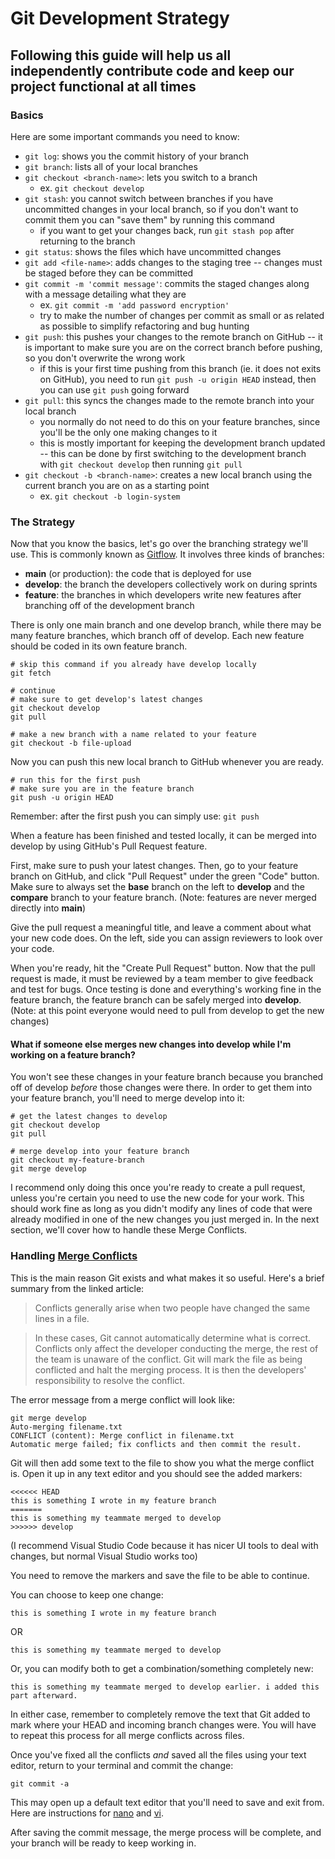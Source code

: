 # Git Development Strategy

## Following this guide will help us all independently contribute code and keep our project functional at all times

### Basics
Here are some important commands you need to know:
- `git log`: shows you the commit history of your branch
- `git branch`: lists all of your local branches
- `git checkout <branch-name>`: lets you switch to a branch
    - ex. `git checkout develop`
- `git stash`: you cannot switch between branches if you have uncommitted changes in your local branch, so if you don't want to commit them you can "save them" by running this command
    - if you want to get your changes back, run `git stash pop` after returning to the branch
- `git status`: shows the files which have uncommitted changes
- `git add <file-name>`: adds changes to the staging tree -- changes must be staged before they can be committed
- `git commit -m 'commit message'`: commits the staged changes along with a message detailing what they are
    - ex. `git commit -m 'add password encryption'`
    - try to make the number of changes per commit as small or as related as possible to simplify refactoring and bug hunting
- `git push`: this pushes your changes to the remote branch on GitHub -- it is important to make sure you are on the correct branch before pushing, so you don't overwrite the wrong work
    - if this is your first time pushing from this branch (ie. it does not exits on GitHub), you need to run `git push -u origin HEAD` instead, then you can use `git push` going forward
- `git pull`: this syncs the changes made to the remote branch into your local branch
    - you normally do not need to do this on your feature branches, since you'll be the only one making changes to it
    - this is mostly important for keeping the development branch updated -- this can be done by first switching to the development branch with `git checkout develop` then running `git pull`
- `git checkout -b <branch-name>`: creates a new local branch using the current branch you are on as a starting point 
    - ex. `git checkout -b login-system`

### The Strategy
Now that you know the basics, let's go over the branching strategy we'll use. This is commonly known as [Gitflow](https://www.atlassian.com/git/tutorials/comparing-workflows/gitflow-workflow). It involves three kinds of branches: 
- **main** (or production): the code that is deployed for use
- **develop**: the branch the developers collectively work on during sprints
- **feature**: the branches in which developers write new features after branching off of the development branch

There is only one main branch and one develop branch, while there may be many feature branches, which branch off of develop. Each new feature should be coded in its own feature branch. 
```git
# skip this command if you already have develop locally
git fetch

# continue
# make sure to get develop's latest changes
git checkout develop
git pull

# make a new branch with a name related to your feature
git checkout -b file-upload
```

Now you can push this new local branch to GitHub whenever you are ready.
```git
# run this for the first push
# make sure you are in the feature branch
git push -u origin HEAD
```
Remember: after the first push you can simply use: `git push`

When a feature has been finished and tested locally, it can be merged into develop by using GitHub's Pull Request feature. 

First, make sure to push your latest changes. Then, go to your feature branch on GitHub, and click "Pull Request" under the green "Code" button. Make sure to always set the **base** branch on the left to **develop** and the **compare** branch to your feature branch. (Note: features are never merged directly into **main**)

Give the pull request a meaningful title, and leave a comment about what your new code does. On the left, side you can assign reviewers to look over your code.

When you're ready, hit the "Create Pull Request" button. Now that the pull request is made, it must be reviewed by a team member to give feedback and test for bugs. Once testing is done and everything's working fine in the feature branch, the feature branch can be safely merged into **develop**. (Note: at this point everyone would need to pull from develop to get the new changes)

#### What if someone else merges new changes into develop while I'm working on a feature branch?
You won't see these changes in your feature branch because you branched off of develop *before* those changes were there. In order to get them into your feature branch, you'll need to merge develop into it:
```git
# get the latest changes to develop
git checkout develop
git pull

# merge develop into your feature branch
git checkout my-feature-branch
git merge develop
```
I recommend only doing this once you're ready to create a pull request, unless you're certain you need to use the new code for your work. This should work fine as long as you didn't modify any lines of code that were already modified in one of the new changes you just merged in. In the next section, we'll cover how to handle these Merge Conflicts. 

### Handling [Merge Conflicts](https://www.atlassian.com/git/tutorials/using-branches/merge-conflicts)
This is the main reason Git exists and what makes it so useful. Here's a brief summary from the linked article:
> Conflicts generally arise when two people have changed the same lines in a file.

> In these cases, Git cannot automatically determine what is correct. Conflicts only affect the developer conducting the merge, the rest of the team is unaware of the conflict. Git will mark the file as being conflicted and halt the merging process. It is then the developers' responsibility to resolve the conflict.

The error message from a merge conflict will look like:
```git
git merge develop
Auto-merging filename.txt
CONFLICT (content): Merge conflict in filename.txt
Automatic merge failed; fix conflicts and then commit the result.
```
Git will then add some text to the file to show you what the merge conflict is. Open it up in any text editor and you should see the added markers:
```text
<<<<<< HEAD
this is something I wrote in my feature branch
=======
this is something my teammate merged to develop
>>>>>> develop
```
(I recommend Visual Studio Code because it has nicer UI tools to deal with changes, but normal Visual Studio works too)

You need to remove the markers and save the file to be able to continue. 

You can choose to keep one change:
```text
this is something I wrote in my feature branch
```
OR
```text
this is something my teammate merged to develop
```

Or, you can modify both to get a combination/something completely new:
```text
this is something my teammate merged to develop earlier. i added this part afterward.
```
In either case, remember to completely remove the text that Git added to mark where your HEAD and incoming branch changes were. You will have to repeat this process for all merge conflicts across files.

Once you've fixed all the conflicts *and* saved all the files using your text editor, return to your terminal and commit the change:
```text
git commit -a
```
This may open up a default text editor that you'll need to save and exit from. Here are instructions for [nano](https://wiki.gentoo.org/wiki/Nano/Basics_Guide#Saving_and_exiting) and [vi](https://www.howtogeek.com/411210/how-to-exit-the-vi-or-vim-editor/).

After saving the commit message, the merge process will be complete, and your branch will be ready to keep working in.
